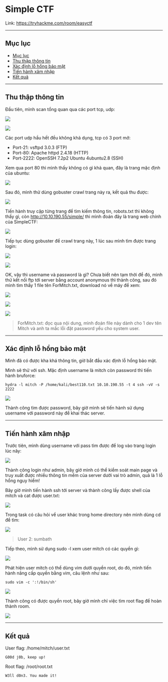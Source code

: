 Simple CTF
===

Link: https://tryhackme.com/room/easyctf

---
## Mục lục <a name="menu"></a>

* [Mục lục](#menu)
* [Thu thập thông tin](#info)
* [Xác định lỗ hổng bảo mật](#vuln)
* [Tiến hành xâm nhập](#exploit)
* [Kết quả](#result)

---
## Thu thập thông tin <a name="info"></a>

Đầu tiên, mình scan tổng quan qua các port tcp, udp:

![](https://i.imgur.com/kGWvo3g.png)

![](https://i.imgur.com/wXtjpOj.png)

Các port udp hầu hết đều không khả dụng, tcp có 3 port mở:

* Port-21: vsftpd 3.0.3 (FTP)
* Port-80: Apache httpd 2.4.18 (HTTP)
* Port-2222: OpenSSH 7.2p2 Ubuntu 4ubuntu2.8 (SSH)

Xem qua port 80 thì mình thấy không có gì khả quan, đây là trang mặc định của ubuntu:

![](https://i.imgur.com/1Vwm3RK.png)

Sau đó, mình thử dùng gobuster crawl trang này ra, kết quả thu được:

![](https://i.imgur.com/X7794tX.png)

Tiến hành truy cập từng trang để tìm kiếm thông tin, robots.txt thì không thấy gì, còn http://10.10.190.55/simple/ thì mình đoán đây là trang web chính của SimpleCTF:

![](https://i.imgur.com/xVEa7Ws.png)

Tiếp tục dùng gobuster để crawl trang này, 1 lúc sau mình tìm được trang login:

![](https://i.imgur.com/RmqtTQc.png)

![](https://i.imgur.com/ljEtuGH.png)

OK, vậy thì username và password là gì? Chưa biết nên tạm thời để đó, mình thử kết nối ftp tới server bằng account anonymous thì thành công, sau đó mình tìm thấy 1 file tên ForMitch.txt, download nó về máy để xem:

![](https://i.imgur.com/ZalN0MR.png)

![](https://i.imgur.com/0cqJPFD.png)

![](https://i.imgur.com/RehA6F8.png)

> ForMitch.txt: đọc qua nội dung, mình đoán file này dành cho 1 dev tên Mitch và anh ta mắc lỗi đặt password yếu cho system user. 


---
## Xác định lỗ hổng bảo mật <a name="vuln"></a>

Mình đã có được kha khá thông tin, giờ bắt đầu xác định lỗ hổng bảo mật.

Mình sẽ thử với ssh. Mặc định username là mitch còn password thì tiến hành bruforce:

```
hydra -l mitch -P /home/kali/best110.txt 10.10.190.55 -t 4 ssh -vV -s 2222
```

![](https://i.imgur.com/gDmYBVj.png)

Thành công tìm được password, bây giờ mình sẽ tiến hành sử dụng username với password này để khai thác server.


---
## Tiến hành xâm nhập <a name="exploit"></a>

Trước tiên, mình dùng username với pass tìm được để log vào trang login lúc nãy:

![](https://i.imgur.com/V4zhEJk.png)

Thành công login như admin, bây giờ mình có thể kiểm soát main page và truy xuất được nhiều thông tin mềm của server dưới vai trò admin, quả là 1 lỗ hổng nguy hiểm!

Bây giờ mình tiến hành ssh tới server và thành công lấy được shell của mitch và cat được user.txt:

![](https://i.imgur.com/yJQSrTP.png)

Trong task có câu hỏi vể user khác trong home directory nên mình dùng cd để tìm:

![](https://i.imgur.com/n4OMW0m.png)

> User 2: sumbath

Tiếp theo, mình sử dụng sudo -l xem user mitch có các quyền gì:

![](https://i.imgur.com/vktDely.png)

Phát hiện user mitch có thể dùng vim dưới quyền root, do đó, mình tiến hành nâng cấp quyền bằng vim, câu lệnh như sau:

```
sudo vim -c ':!/bin/sh'
```

![](https://i.imgur.com/SDBMrud.png)

Thành công có được quyền root, bây giờ mình chỉ việc tìm root flag để hoàn thành room.

![](https://i.imgur.com/K0XO2si.png)

---
## Kết quả <a name="result"></a>

User flag: /home/mitch/user.txt

```
G00d j0b, keep up!
```

Root flag: /root/root.txt

```
W3ll d0n3. You made it!
```
